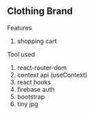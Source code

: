 ## Clothing Brand

Features

1. shopping cart

Tool used

1. react-router-dom
2. context api (useContext)
3. react hooks
4. firebase auth
5. bootstrap
6. tiny jpg

